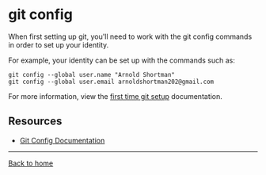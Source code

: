 # git config

When first setting up git, you'll need to work with the git config commands in order to set up your identity.

For example, your identity can be set up with the commands such as:

```
git config --global user.name "Arnold Shortman"
git config --global user.email arnoldshortman202@gmail.com

```

For more information, view the [first time git setup](https://git-scm.com/book/en/v2/Getting-Started_First-Time-Git-Setup) documentation. 

## Resources

- [Git Config Documentation](https://git-scm.com/docs/git-config)

---

[Back to home](../README.md)